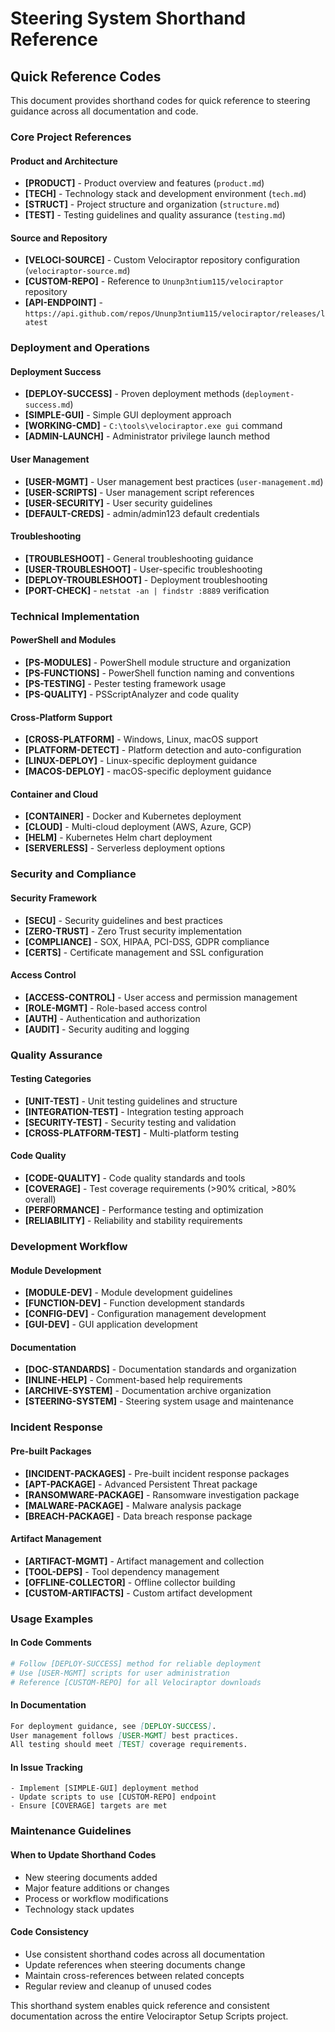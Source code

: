 # Steering System Shorthand Reference

## Quick Reference Codes

This document provides shorthand codes for quick reference to steering guidance across all documentation and code.

### Core Project References

#### Product and Architecture
- **[PRODUCT]** - Product overview and features (`product.md`)
- **[TECH]** - Technology stack and development environment (`tech.md`)
- **[STRUCT]** - Project structure and organization (`structure.md`)
- **[TEST]** - Testing guidelines and quality assurance (`testing.md`)

#### Source and Repository
- **[VELOCI-SOURCE]** - Custom Velociraptor repository configuration (`velociraptor-source.md`)
- **[CUSTOM-REPO]** - Reference to `Ununp3ntium115/velociraptor` repository
- **[API-ENDPOINT]** - `https://api.github.com/repos/Ununp3ntium115/velociraptor/releases/latest`

### Deployment and Operations

#### Deployment Success
- **[DEPLOY-SUCCESS]** - Proven deployment methods (`deployment-success.md`)
- **[SIMPLE-GUI]** - Simple GUI deployment approach
- **[WORKING-CMD]** - `C:\tools\velociraptor.exe gui` command
- **[ADMIN-LAUNCH]** - Administrator privilege launch method

#### User Management
- **[USER-MGMT]** - User management best practices (`user-management.md`)
- **[USER-SCRIPTS]** - User management script references
- **[USER-SECURITY]** - User security guidelines
- **[DEFAULT-CREDS]** - admin/admin123 default credentials

#### Troubleshooting
- **[TROUBLESHOOT]** - General troubleshooting guidance
- **[USER-TROUBLESHOOT]** - User-specific troubleshooting
- **[DEPLOY-TROUBLESHOOT]** - Deployment troubleshooting
- **[PORT-CHECK]** - `netstat -an | findstr :8889` verification

### Technical Implementation

#### PowerShell and Modules
- **[PS-MODULES]** - PowerShell module structure and organization
- **[PS-FUNCTIONS]** - PowerShell function naming and conventions
- **[PS-TESTING]** - Pester testing framework usage
- **[PS-QUALITY]** - PSScriptAnalyzer and code quality

#### Cross-Platform Support
- **[CROSS-PLATFORM]** - Windows, Linux, macOS support
- **[PLATFORM-DETECT]** - Platform detection and auto-configuration
- **[LINUX-DEPLOY]** - Linux-specific deployment guidance
- **[MACOS-DEPLOY]** - macOS-specific deployment guidance

#### Container and Cloud
- **[CONTAINER]** - Docker and Kubernetes deployment
- **[CLOUD]** - Multi-cloud deployment (AWS, Azure, GCP)
- **[HELM]** - Kubernetes Helm chart deployment
- **[SERVERLESS]** - Serverless deployment options

### Security and Compliance

#### Security Framework
- **[SECU]** - Security guidelines and best practices
- **[ZERO-TRUST]** - Zero Trust security implementation
- **[COMPLIANCE]** - SOX, HIPAA, PCI-DSS, GDPR compliance
- **[CERTS]** - Certificate management and SSL configuration

#### Access Control
- **[ACCESS-CONTROL]** - User access and permission management
- **[ROLE-MGMT]** - Role-based access control
- **[AUTH]** - Authentication and authorization
- **[AUDIT]** - Security auditing and logging

### Quality Assurance

#### Testing Categories
- **[UNIT-TEST]** - Unit testing guidelines and structure
- **[INTEGRATION-TEST]** - Integration testing approach
- **[SECURITY-TEST]** - Security testing and validation
- **[CROSS-PLATFORM-TEST]** - Multi-platform testing

#### Code Quality
- **[CODE-QUALITY]** - Code quality standards and tools
- **[COVERAGE]** - Test coverage requirements (>90% critical, >80% overall)
- **[PERFORMANCE]** - Performance testing and optimization
- **[RELIABILITY]** - Reliability and stability requirements

### Development Workflow

#### Module Development
- **[MODULE-DEV]** - Module development guidelines
- **[FUNCTION-DEV]** - Function development standards
- **[CONFIG-DEV]** - Configuration management development
- **[GUI-DEV]** - GUI application development

#### Documentation
- **[DOC-STANDARDS]** - Documentation standards and organization
- **[INLINE-HELP]** - Comment-based help requirements
- **[ARCHIVE-SYSTEM]** - Documentation archive organization
- **[STEERING-SYSTEM]** - Steering system usage and maintenance

### Incident Response

#### Pre-built Packages
- **[INCIDENT-PACKAGES]** - Pre-built incident response packages
- **[APT-PACKAGE]** - Advanced Persistent Threat package
- **[RANSOMWARE-PACKAGE]** - Ransomware investigation package
- **[MALWARE-PACKAGE]** - Malware analysis package
- **[BREACH-PACKAGE]** - Data breach response package

#### Artifact Management
- **[ARTIFACT-MGMT]** - Artifact management and collection
- **[TOOL-DEPS]** - Tool dependency management
- **[OFFLINE-COLLECTOR]** - Offline collector building
- **[CUSTOM-ARTIFACTS]** - Custom artifact development

### Usage Examples

#### In Code Comments
```powershell
# Follow [DEPLOY-SUCCESS] method for reliable deployment
# Use [USER-MGMT] scripts for user administration
# Reference [CUSTOM-REPO] for all Velociraptor downloads
```

#### In Documentation
```markdown
For deployment guidance, see [DEPLOY-SUCCESS].
User management follows [USER-MGMT] best practices.
All testing should meet [TEST] coverage requirements.
```

#### In Issue Tracking
```
- Implement [SIMPLE-GUI] deployment method
- Update scripts to use [CUSTOM-REPO] endpoint
- Ensure [COVERAGE] targets are met
```

### Maintenance Guidelines

#### When to Update Shorthand Codes
- New steering documents added
- Major feature additions or changes
- Process or workflow modifications
- Technology stack updates

#### Code Consistency
- Use consistent shorthand codes across all documentation
- Update references when steering documents change
- Maintain cross-references between related concepts
- Regular review and cleanup of unused codes

This shorthand system enables quick reference and consistent documentation across the entire Velociraptor Setup Scripts project.